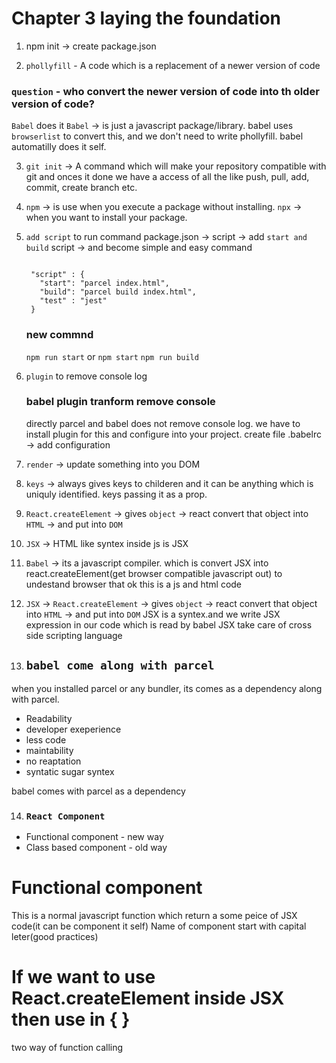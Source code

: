 # Chapter 3 laying the foundation

1. npm init -> create package.json

2. `phollyfill` - A code which is a replacement of a newer version of code

### `question` - who convert the newer version of code into th older version of code?
  `Babel` does it
  `Babel` -> is just a javascript package/library.
  babel uses `browserlist` to convert this, and we don't need to write phollyfill.
  babel automatilly does it self.

3. `git init` -> A command which will make your repository compatible with git
               and onces it done we have a access of all the like push, pull, add, commit, create branch etc.

4. `npm` -> is use when you execute a package without installing.
   `npx` -> when you want to install your package.

5. `add script` to run command
    package.json -> script -> add `start and build` script -> and become simple and easy command 
   
   ```

    "script" : {
      "start": "parcel index.html",
      "build": "parcel build index.html",
      "test" : "jest"
    }

    ```
    ### new commnd

    `npm run start` or `npm start`
    `npm run build`

 6. `plugin` to remove console log 
     ### babel plugin tranform remove console  

     directly parcel and babel does not remove console log. we have to install plugin for this and configure into your project.
    create file .babelrc -> add configuration

7.  `render` -> update something into you DOM

8. `keys` -> always gives keys to childeren and it can be anything which is uniquly identified. 
              keys passing it as a prop.

9. `React.createElement` -> gives `object` -> react convert that object into `HTML` -> and put into   `DOM`

10. `JSX` -> HTML like syntex inside js is JSX

11. `Babel` -> its a javascript compiler. which is convert JSX into react.createElement(get browser compatible javascript out) to undestand browser that ok this is a js and html code 

12. `JSX` -> `React.createElement` -> gives `object` -> react convert that object into `HTML` -> and put into   `DOM`
JSX is a syntex.and we write JSX expression in our code which is read by babel 
JSX take care of cross side scripting language


13. ## `babel come along with parcel `
when you installed parcel or any bundler, its comes as a dependency along with parcel.

* Readability
* developer exeperience
* less code
* maintability
* no reaptation
* syntatic sugar syntex

babel comes with parcel as a dependency

14. ### `React Component`

 * Functional component - new way
 * Class based component - old way

# Functional component
This is a normal javascript function which return a some peice of JSX code(it can be component it self)
Name of component start with capital leter(good practices)

# If we want to use React.createElement inside JSX then use in { }
two way of function calling
<Title /> or { Title()}

15. ## Component Composition or composing component
Use component inside component or nested component is called component composition.

Note -> When we use props then we need a functional component otherwise React.Element is enough.

Ques1. What is babel and phollyfill ?
Ans.   babel takes new peices of code and compile into old peice of code which is compatible with browser so that old peice of code is known as phollyfill.

   
    
